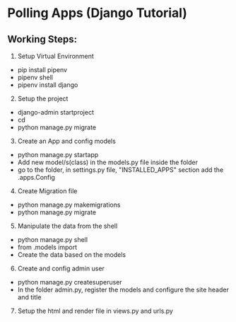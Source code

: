 # Polling Apps (Django Tutorial)

## Working Steps:
1. Setup Virtual Environment
  - pip install pipenv
  - pipenv shell
  - pipenv install django

2. Setup the project
  - django-admin startproject <project name>
  - cd <project name>
  - python manage.py migrate

3. Create an App and config models
  - python manage.py startapp <app name>
  - Add new model/s(class) in the models.py file inside the <app name> folder
  - go to the <project name> folder, in settings.py file, "INSTALLED_APPS" section add the <app name>.apps.<app name>Config

4. Create Migration file
  - python manage.py makemigrations <app name>
  - python manage.py migrate

5. Manipulate the data from the shell
  - python manage.py shell
  - from <app name>.models import <models created>
  - Create the data based on the models

6. Create and config admin user
  - python manage.py createsuperuser
  - In the <app name> folder admin.py, register the models and configure the site header and title

7. Setup the html and render file in views.py and urls.py
